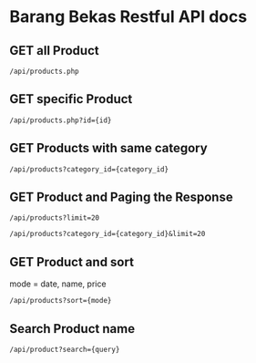 # Barang Bekas Restful API docs 

## GET all Product
```
/api/products.php
```
## GET specific Product
```
/api/products.php?id={id}
```
## GET Products with same category
```
/api/products?category_id={category_id}
```
## GET Product and Paging the Response
```
/api/products?limit=20
```
```
/api/products?category_id={category_id}&limit=20
```
## GET Product and sort
mode = date, name, price
```
/api/products?sort={mode}
```
## Search Product name
```
/api/product?search={query}
```